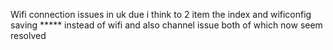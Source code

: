 Wifi connection issues in uk due i think to 2 item the index and wificonfig saving ***** instead of wifi and also channel issue both of which now seem resolved 
